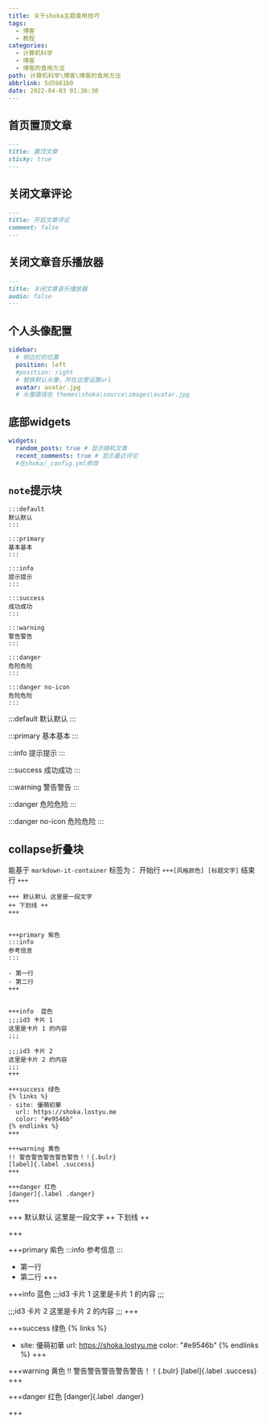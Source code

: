 ```yaml
---
title: 关于shoka主题食用技巧
tags:
  - 博客
  - 教程
categories:
  - 计算机科学
  - 博客
  - 博客的食用方法
path: 计算机科学\博客\博客的食用方法
abbrlink: 5d5981b0
date: 2022-04-03 01:36:30
---
```


## 首页置顶文章

```markdown mark:2-3
---
title: 置顶文章
sticky: true
---
```

## 关闭文章评论

```markdown mark:2-3
---
title: 开启文章评论
comment: false
---
```

## 关闭文章音乐播放器

```markdown mark:2-3
---
title: 关闭文章音乐播放器
audio: false
---
```

## 个人头像配置

```yaml mark:1-7
sidebar:
  # 侧边栏的位置
  position: left
  #position: right
  # 替换默认头像，并在这里设置url
  avatar: avatar.jpg
  # 头像路径在 themes\shoka\source\images\avatar.jpg
```

## 底部widgets

```yaml mark:1-4
widgets:
  random_posts: true # 显示随机文章
  recent_comments: true # 显示最近评论
  #在shoka/_config.yml修改
```

## `note`提示块

``` mark:1,2-28
:::default
默认默认
:::

:::primary
基本基本
:::

:::info
提示提示
:::

:::success
成功成功
:::

:::warning
警告警告
:::

:::danger
危险危险
:::

:::danger no-icon
危险危险
:::
```

:::default
默认默认
:::

:::primary
基本基本
:::

:::info
提示提示
:::

:::success
成功成功
:::

:::warning
警告警告
:::

:::danger
危险危险
:::

:::danger no-icon
危险危险
:::

## collapse折叠块

能基于 `markdown-it-container`
标签为：
开始行	`+++[风格颜色] [标题文字]`
结束行	`+++`

```mark:1,2-42
+++ 默认默认 这里是一段文字
++ 下划线 ++
+++


+++primary 紫色
:::info
参考信息
:::

- 第一行
- 第二行
+++


+++info  蓝色
;;;id3 卡片 1
这里是卡片 1 的内容
;;;

;;;id3 卡片 2
这里是卡片 2 的内容
;;;
+++

+++success 绿色
{% links %}
- site: 優萌初華
  url: https://shoka.lostyu.me
  color: "#e9546b"
{% endlinks %}
+++

+++warning 黄色
!! 警告警告警告警告警告！！{.bulr}
[label]{.label .success}
+++

+++danger 红色
[danger]{.label .danger}
+++
```

+++ 默认默认 这里是一段文字
++ 下划线 ++

+++


+++primary 紫色
:::info
参考信息
:::

- 第一行
- 第二行
+++


+++info  蓝色
;;;id3 卡片 1
这里是卡片 1 的内容
;;;

;;;id3 卡片 2
这里是卡片 2 的内容
;;;
+++

+++success 绿色
{% links %}
- site: 優萌初華
  url: https://shoka.lostyu.me
  color: "#e9546b"
  {% endlinks %}
+++

+++warning 黄色
!! 警告警告警告警告警告！！{.bulr}
[label]{.label .success}
+++

+++danger 红色
[danger]{.label .danger}

+++
